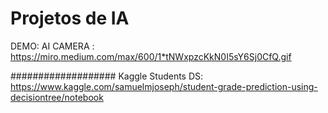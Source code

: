 # Projetos de IA

DEMO:
  AI CAMERA : https://miro.medium.com/max/600/1*tNWxpzcKkN0I5sY6Sj0CfQ.gif
  
  
  
  
  
  
  
###################
Kaggle Students DS:
    https://www.kaggle.com/samuelmjoseph/student-grade-prediction-using-decisiontree/notebook
